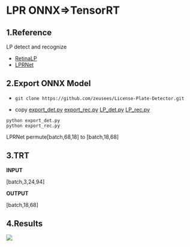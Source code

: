 # LPR ONNX=>TensorRT

## 1.Reference

LP detect and recognize

- [RetinaLP](https://github.com/zeusees/License-Plate-Detector)
- [LPRNet](https://github.com/sirius-ai/LPRNet_Pytorch)

## 2.Export ONNX Model

- ```
  git clone https://github.com/zeusees/License-Plate-Detector.git
  ```

- copy [export_det.py](export_det.py)    [export_rec.py](export_rec.py)    [LP_det.py](LP_det.py)   [LP_rec.py](LP_rec.py)  
```
python export_det.py
python export_rec.py
```
LPRNet permute[batch,68,18] to [batch,18,68] 

## 3.TRT

**INPUT**

[batch,3,24,94]

**OUTPUT**

[batch,18,68] 

## 4.Results

![](prediction.jpg)